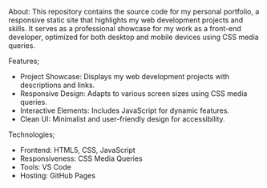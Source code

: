About:
 This repository contains the source code for my personal portfolio, a responsive static site that highlights my web development projects and skills. It serves as a professional showcase for my work as a front-end developer, optimized for both desktop and mobile devices using CSS media queries.

Features;
- Project Showcase: Displays my web development projects with descriptions and links.
- Responsive Design: Adapts to various screen sizes using CSS media queries.
- Interactive Elements: Includes JavaScript for dynamic features.
- Clean UI: Minimalist and user-friendly design for accessibility.

Technologies;
- Frontend: HTML5, CSS, JavaScript
- Responsiveness: CSS Media Queries
- Tools: VS Code
- Hosting: GitHub Pages
